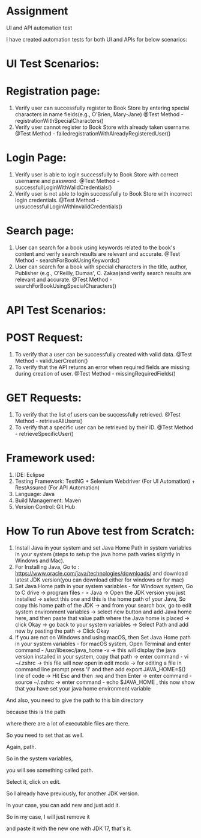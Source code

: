 # Assignment
UI and API automation test

I have created automation tests for both UI and APIs for below scenarios:

# UI Test Scenarios:

# Registration page:
1. Verify user can successfully register to Book Store by entering special characters in name fields(e.g., O'Brien, Mary-Jane)
   @Test Method - registrationWithSpecialCharacters()
2. Verify user cannot register to Book Store with already taken username.
   @Test Method - failedregistrationWithAlreadyRegisteredUser()

# Login Page:
1. Verify user is able to login successfully to Book Store with correct username and password.
   @Test Method - successfullLoginWithValidCredentials()
2. Verify user is not able to login successfully to Book Store with incorrect login credentials.
   @Test Method - unsuccessfullLoginWithInvalidCredentials()

# Search page:
1. User can search for a book using keywords related to the book's content and verify search results are relevant and accurate.
   @Test Method - searchForBookUsingKeywords()
2. User can search for a book with special characters in the title, author, Publisher (e.g., O'Reilly, Dumas', C. Zakas)and verify search results are relevant and accurate.
   @Test Method - searchForBookUsingSpecialCharacters()

# API Test Scenarios:

# POST Request:
1. To verify that a user can be successfully created with valid data.
   @Test Method - validUserCreation()
2. To verify that the API returns an error when required fields are missing during creation of user.
   @Test Method - missingRequiredFields()

# GET Requests:
1. To verify that the list of users can be successfully retrieved.
   @Test Method - retrieveAllUsers()
2. To verify that a specific user can be retrieved by their ID.
   @Test Method - retrieveSpecificUser()

# Framework used:
1. IDE: Eclipse
2. Testing Framework: TestNG + Selenium Webdriver (For UI Automation) + RestAssured (For API Automation)
3. Language: Java
4. Build Management: Maven
5. Version Control: Git Hub

# How To run Above test from Scratch:
1. Install Java in your system and set Java Home Path in system variables in your system (steps to setup the java home path varies slightly in Windows and Mac).
2. For Installing Java, Go to : https://www.oracle.com/java/technologies/downloads/ and download latest JDK version(you can download either for windows or for mac)
3. Set Java Home path in your system variables - for Windows system, Go to C drive -> program files - > Java -> Open the JDK version you just installed -> select this one and this is the home path of your Java, So copy this home path of the JDK -> and from your search box, go to edit system environment variables -> select new button and add Java home here, and then paste that value path where the Java home is placed -> click Okay -> go back to your system variables -> Select Path and add new by pasting the path -> Click Okay
4. If you are not on Windows and using macOS, then Set Java Home path in your system variables - for macOS system, Open Terminal and enter command - /usr/libexec/java_home -v -> this will display the java version installed in your system, copy that path -> enter command - vi ~/.zshrc -> this file will now open in edit mode -> for editing a file in command line prompt press 'I' and then add export JAVA_HOME=$(<add the path you copied for for java home in previous step>) line of code -> Hit Esc and then :wq and then Enter -> enter command - source ~/.zshrc -> enter command - echo $JAVA_HOME , this now show that you have set your java home environment variable


















And also, you need to give the path to this bin directory

because this is the path

where there are a lot of executable files are there.

So you need to set that as well.

Again,  path.

So in the system variables,

you will see something called path.

Select it, click on edit.

So I already have previously, for another JDK version.

In your case, you can add new and just add it.

So in my case, I will just remove it

and paste it with the new one with JDK 17, that's it.


